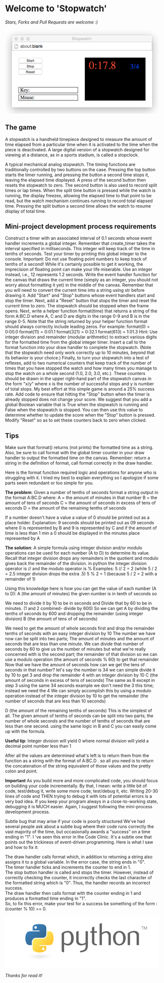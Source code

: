 # Welcome to 'Stopwatch'

*Stars, Forks and Pull Requests are welcome :)*

![png](images4readme/logo-stopwatch.png)

The game
-------
A stopwatch is a handheld timepiece designed to measure the amount of time elapsed from a particular time when it is activated to the time when the piece is deactivated. A large digital version of a stopwatch designed for viewing at a distance, as in a sports stadium, is called a stopclock.

A typical mechanical analog stopwatch.
The timing functions are traditionally controlled by two buttons on the case. Pressing the top button starts the timer running, and pressing the button a second time stops it, leaving the elapsed time displayed. A press of the second button then resets the stopwatch to zero. The second button is also used to record split times or lap times. When the split time button is pressed while the watch is running, the display freezes, allowing the elapsed time to that point to be read, but the watch mechanism continues running to record total elapsed time. Pressing the split button a second time allows the watch to resume display of total time.

Mini-project development process requirements
-------
Construct a timer with an associated interval of 0.1 seconds whose event handler increments a global integer. Remember that create_timer takes the interval specified in milliseconds. This integer will keep track of the time in tenths of seconds. Test your timer by printing this global integer to the console. Important: Do not use floating point numbers to keep track of tenths of a second! While it's certainly possible to get it working, the imprecision of floating point can make your life miserable. Use an integer instead, i.e., 12 represents 1.2 seconds.
Write the event handler function for the canvas that draws the current time (simply as an integer, you should not worry about formatting it yet) in the middle of the canvas. Remember that you will need to convert the current time into a string using str before drawing it.
Add "Start" and "Stop" buttons whose event handlers start and stop the timer. Next, add a "Reset" button that stops the timer and reset the current time to zero. The stopwatch should be stopped when the frame opens.
Next, write a helper function format(time) that returns a string of the form A:BC.D where A, C and D are digits in the range 0-9 and B is in the range 0-5. Note that the string returned by your helper function format should always correctly include leading zeros.
For example:
format(0) = 0:00.0
format(11) = 0:01.1
format(321) = 0:32.1
format(613) = 1:01.3
Hint: Use integer division and remainder (modular arithmetic) to extract various digits for the formatted time from the global integer timer.
Insert a call to the format function into your draw handler to complete the stopwatch. (Note that the stopwatch need only work correctly up to 10 minutes, beyond that its behavior is your choice.)
Finally, to turn your stopwatch into a test of reflexes, add to two numerical counters that keep track of the number of times that you have stopped the watch and how many times you manage to stop the watch on a whole second (1.0, 2.0, 3.0, etc.). These counters should be drawn in the upper right-hand part of the stopwatch canvas in the form "x/y" where x is the number of successful stops and y is number of total stops. My best effort at this simple game is around a 25% success rate.
Add code to ensure that hitting the "Stop" button when the timer is already stopped does not change your score. We suggest that you add a global Boolean variable that is True when the stopwatch is running and False when the stopwatch is stopped. You can then use this value to determine whether to update the score when the "Stop" button is pressed.
Modify "Reset" so as to set these counters back to zero when clicked.

Tips
-------
Make sure that format() returns (not prints) the formatted time as a string. Also, be sure to call format with the global timer counter in your draw handler to output the formatted time on the canvas. Remember: return a string in the definition of format, call format correctly in the draw handler.

Here is the format function required logic and operations for anyone who is struggling with it. 
I tried my best to explain everything so I apologize if some parts seem redundant or too simple for you.

**The problem**:
Given a number of tenths of seconds format a string output in the format A:BC.D where: 
A = the amount of minutes in that number 
B = the amount of tens of seconds 
C = the amount of seconds in excess of tens of seconds 
D = the amount of the remaining tenths of seconds

If a number doesn't have a value a value of 0 should be printed out as a place holder. 
Explanation: 9 seconds should be printed out as 09 seconds where 0 is represented by B and 9 is represented by C 
and if the amount of time is less than 1 min a 0 should be displayed in the minutes place represented by A

**The solution**:
A simple formula using integer division and/or modulo operations can be used for each number (A to D) to determine its value. 
Recall that integer division drops any remainders in the quotient and modulo gives back the remainder of the division. 
in python the integer division operator is // and the modulo operator is % 
Examples: 
5 // 2 = 2 (while 5 / 2 = 2.5 integer division drops the extra .5) 
5 % 2 = 1 (because 5 / 2 = 2 with a remainder of 1)

Using this knowledge here is how you can get the value of each number (A to D): 
A (the amount of minutes) 
the given number is in tenth of seconds so

We need to divide it by 10 to be in seconds and
Divide that by 60 to be in minutes. 
(1 and 2 combined- divide by 600) 
So we can get A by dividing the tenths of seconds by 600 and dropping the remainder (using integer division)
B (the amount of tens of of seconds)

We need to get the amount of whole seconds first and drop the remainder tenths of seconds with an easy integer division by 10
The number we have now can be split into two parts; The amount of minutes and the amount of seconds that are less than one minute. We can divide that number of seconds by 60 to give us the number of minutes but what we're really concerned with is the second part; the remainder of that division so we can use a modulo operation (the amount of seconds % 60) to get that remainder
Now that we have the amount of seconds how can we get the tens of seconds in that number? let's say the number is 34 we can simple divide it by 10 to get 3 and drop the remainder 4 with an integer division by 10
C (the amount of seconds in excess of tens of seconds) 
The same as B except in step 3 using the same 34 seconds example we don't need the 3 this time; instead we need the 4 
We can simply accomplish this by using a modulo operation instead of the integer division by 10 to get the remainder (the number of seconds that are less than 10 seconds)

D (the amount of the remaining tenths of seconds) 
This is the simplest of all. The given amount of tenths of seconds can be split into two parts; the number of whole seconds and the number of tenths of seconds that are less than one second. using the same logic in B and C you can easily come up with the formula.

**Useful tip**: Integer division will yield 0 where normal division will yield a decimal point number less than 1

After all the values are determined what's left is to return them from the function as a string with the format of A:BC.D . so all you need is to return the concatenation of the string equivalent of those values and the pretty colon and point.

**Important**
As you build more and more complicated code, you should focus on building your code incrementally. By that, I mean: write a little bit of code, test/debug it, write some more code, test/debug it, etc. Writing 20-30 lines of code and THEN trying to debug it with lots of potential errors is a very bad idea. If you keep your program always in a close-to-working state, debugging it is MUCH easier. Again, I suggest following the mini-process development process.

Subtle bug that may arise if your code is poorly structured
We've had several people ask about a subtle bug where their code runs correctly the vast majority of the time, but occasionally awards a "success" on a time ending in "1". I 've seen this error in the Code Clinic. It's a subtle one that points out the trickiness of event-driven programming. Here is what I saw and how to fix it:

The draw handler calls format which, in addition to returning a string also assigns it to a global variable. In the error case, the string ends in "0".  
The timer handler ticks and increments the counter to end in 1.  
The stop button handler is called and stops the timer. However, instead of correctly checking the counter, it incorrectly checks the last character of the formatted string which is "0". Thus, the handler records an incorrect success.  
The draw handler then calls format with the counter ending in 1 and produces a formatted time ending in "1".  
So, to fix this error, make your test for a success be something of the form : (counter % 10) == 0.

![png](images4readme/logo-python.png)

*Thanks for read it!*
